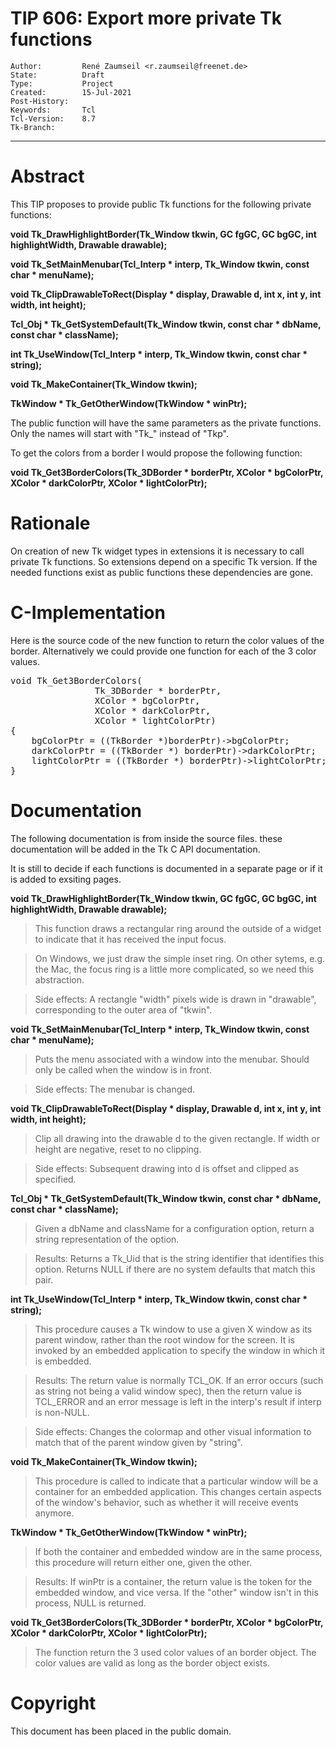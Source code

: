 # TIP 606: Export more private Tk functions
	Author:         René Zaumseil <r.zaumseil@freenet.de>
	State:          Draft
	Type:           Project
	Created:        15-Jul-2021
	Post-History:   
	Keywords:       Tcl
	Tcl-Version:    8.7
	Tk-Branch:      
-----

# Abstract

This TIP proposes to provide public Tk functions for the following private functions:

**void Tk_DrawHighlightBorder(Tk_Window tkwin, GC fgGC, GC bgGC, int highlightWidth, Drawable drawable);**

**void Tk_SetMainMenubar(Tcl_Interp * interp, Tk_Window tkwin, const char * menuName);**

**void Tk_ClipDrawableToRect(Display * display, Drawable d, int x, int y, int width, int height);**

**Tcl_Obj * Tk_GetSystemDefault(Tk_Window tkwin, const char * dbName, const char * className);**

**int Tk_UseWindow(Tcl_Interp * interp, Tk_Window tkwin, const char * string);**

**void Tk_MakeContainer(Tk_Window tkwin);**

**TkWindow * Tk_GetOtherWindow(TkWindow * winPtr);**

The public function will have the same parameters as the private functions.
Only the names will start with "Tk\_" instead of "Tkp".

To get the colors from a border I would propose the following function:

**void Tk_Get3BorderColors(Tk_3DBorder * borderPtr, XColor * bgColorPtr, XColor * darkColorPtr, XColor * lightColorPtr);**

# Rationale

On creation of new Tk widget types in extensions it is necessary to call private Tk functions.
So extensions depend on a specific Tk version.
If the needed functions exist as public functions these dependencies are gone.

# C-Implementation

Here is the source code of the new function to return the color values of the border. Alternatively we could provide one function for each of the 3 color values. 

<pre>
void Tk_Get3BorderColors(
                Tk_3DBorder * borderPtr,
                XColor * bgColorPtr,
                XColor * darkColorPtr,
                XColor * lightColorPtr)
{
    bgColorPtr = ((TkBorder *)borderPtr)->bgColorPtr;
    darkColorPtr = ((TkBorder *) borderPtr)->darkColorPtr;
    lightColorPtr = ((TkBorder *) borderPtr)->lightColorPtr;
}
</pre>

# Documentation

The following documentation is from inside the source files. these documentation will be added in the Tk C API documentation.

It is still to decide if each functions is documented in a separate page or if it is added to exsiting pages.

**void Tk_DrawHighlightBorder(Tk_Window tkwin, GC fgGC, GC bgGC, int highlightWidth, Drawable drawable);**

> This function draws a rectangular ring around the outside of a widget to indicate that it has received the input focus.

> On Windows, we just draw the simple inset ring. On other sytems, e.g.  the Mac, the focus ring is a little more complicated, so we need this abstraction.

> Side effects: A rectangle "width" pixels wide is drawn in "drawable", corresponding to the outer area of "tkwin".

**void Tk_SetMainMenubar(Tcl_Interp * interp, Tk_Window tkwin, const char * menuName);**

> Puts the menu associated with a window into the menubar. Should only be called when the window is in front.

> Side effects: The menubar is changed.

**void Tk_ClipDrawableToRect(Display * display, Drawable d, int x, int y, int width, int height);**

> Clip all drawing into the drawable d to the given rectangle. If width or height are negative, reset to no clipping.

> Side effects: Subsequent drawing into d is offset and clipped as specified.

**Tcl_Obj * Tk_GetSystemDefault(Tk_Window tkwin, const char * dbName, const char * className);**

> Given a dbName and className for a configuration option, return a string representation of the option.

> Results: Returns a Tk_Uid that is the string identifier that identifies this option. Returns NULL if there are no system defaults that match this pair.

**int Tk_UseWindow(Tcl_Interp * interp, Tk_Window tkwin, const char * string);**

> This procedure causes a Tk window to use a given X window as its parent window, rather than the root window for the screen. It is invoked by an embedded application to specify the window in which it is embedded.

> Results: The return value is normally TCL_OK. If an error occurs (such as string not being a valid window spec), then the return value is TCL_ERROR and an error message is left in the interp's result if interp is non-NULL.

> Side effects: Changes the colormap and other visual information to match that of the parent window given by "string".

**void Tk_MakeContainer(Tk_Window tkwin);**

> This procedure is called to indicate that a particular window will be a container for an embedded application. This changes certain aspects of the window's behavior, such as whether it will receive events anymore.

**TkWindow * Tk_GetOtherWindow(TkWindow * winPtr);**

> If both the container and embedded window are in the same process, this procedure will return either one, given the other.

> Results: If winPtr is a container, the return value is the token for the embedded window, and vice versa. If the "other" window isn't in this process, NULL is returned.

**void Tk_Get3BorderColors(Tk_3DBorder * borderPtr, XColor * bgColorPtr, XColor * darkColorPtr, XColor * lightColorPtr);**

> The function return the 3 used color values of an border object. The color values are valid as long as the border object exists.

# Copyright

This document has been placed in the public domain.


